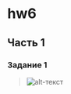 # hw6

## Часть 1

### Задание 1
>![alt-текст](https://sun9-9.userapi.com/c824603/v824603837/fd479/RrK9ymG7Cy0.jpg)
